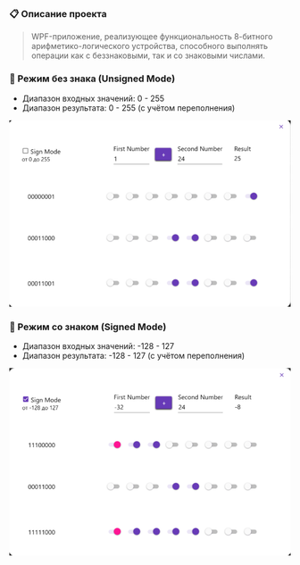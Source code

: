 ### 📋 Описание проекта
> WPF-приложение, реализующее функциональность 8-битного арифметико-логического устройства, способного выполнять операции как с беззнаковыми, так и со знаковыми числами.


### 🔢 Режим без знака (Unsigned Mode)
* Диапазон входных значений: 0 - 255
* Диапазон результата: 0 - 255 (с учётом переполнения)

![8-битный сумматор без знака](./unsigned_mode.png)

### 🔣 Режим со знаком (Signed Mode)
* Диапазон входных значений: -128 - 127
* Диапазон результата: -128 - 127 (с учётом переполнения)

![8-битный сумматор без знака](./signed_mode.png)

